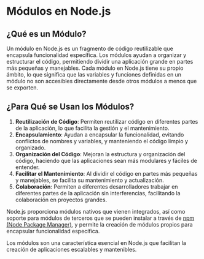 # Módulos en Node.js

## ¿Qué es un Módulo?

Un módulo en Node.js es un fragmento de código reutilizable que encapsula funcionalidad específica. Los módulos ayudan a organizar y estructurar el código, permitiendo dividir una aplicación grande en partes más pequeñas y manejables. Cada módulo en Node.js tiene su propio ámbito, lo que significa que las variables y funciones definidas en un módulo no son accesibles directamente desde otros módulos a menos que se exporten.

## ¿Para Qué se Usan los Módulos?

1. **Reutilización de Código**: Permiten reutilizar código en diferentes partes de la aplicación, lo que facilita la gestión y el mantenimiento.
2. **Encapsulamiento**: Ayudan a encapsular la funcionalidad, evitando conflictos de nombres y variables, y manteniendo el código limpio y organizado.
3. **Organización del Código**: Mejoran la estructura y organización del código, haciendo que las aplicaciones sean más modulares y fáciles de entender.
4. **Facilitar el Mantenimiento**: Al dividir el código en partes más pequeñas y manejables, se facilita su mantenimiento y actualización.
5. **Colaboración**: Permiten a diferentes desarrolladores trabajar en diferentes partes de la aplicación sin interferencias, facilitando la colaboración en proyectos grandes.

Node.js proporciona módulos nativos que vienen integrados, así como soporte para módulos de terceros que se pueden instalar a través de [npm (Node Package Manager)](Node.JS/npm.md), y permite la creación de módulos propios para encapsular funcionalidad específica.

Los módulos son una característica esencial en Node.js que facilitan la creación de aplicaciones escalables y mantenibles.
